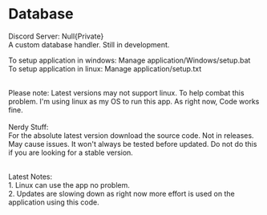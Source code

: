 # Database
Discord Server: Null{Private}
<br>A custom database handler. Still in development.

To setup application in windows: Manage application/Windows/setup.bat
<br>To setup application in linux: Manage application/setup.txt

<br>Please note: Latest versions may not support linux.
To help combat this problem. I'm using linux as my OS to run this app. As right now, Code works fine.
<br><br>Nerdy Stuff:<br>For the absolute latest version download the source code. Not in releases. May cause issues. It won't always be tested before updated. Do not do this if you are looking for a stable version.

<br>Latest Notes:<br>1. Linux can use the app no problem.
<br>2. Updates are slowing down as right now more effort is used on the application using this code.
